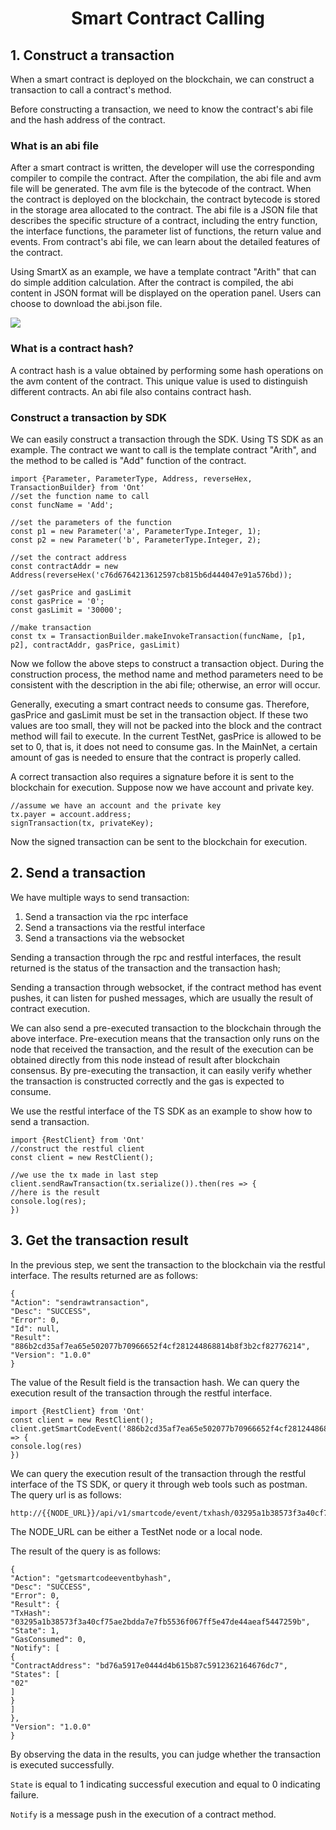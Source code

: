 <h1 align="center">Smart Contract Calling</h1>

## 1. Construct a transaction

When a smart contract is deployed on the blockchain, we can construct a transaction to call a contract's method.

Before constructing a transaction, we need to know the contract's abi file and the hash address of the contract.

### What is an abi file

After a smart contract is written, the developer will use the corresponding compiler to compile the contract. After the compilation, the abi file and avm file will be generated. The avm file is the bytecode of the contract. When the contract is deployed on the blockchain, the contract bytecode is stored in the storage area allocated to the contract. The abi file is a JSON file that describes the specific structure of a contract, including the entry function, the interface functions, the parameter list of functions, the return value and events. From contract's abi file, we can learn about the detailed features of the contract.

Using SmartX as an example, we have a template contract "Arith" that can do simple addition calculation. After the contract is compiled, the abi content in JSON format will be displayed on the operation panel. Users can choose to download the abi.json file.

![](http://wx2.sinaimg.cn/mw690/0060lm7Tly1fsqydcu9nzj30ep09udg9.jpg)

### What is a contract hash?

A contract hash is a value obtained by performing some hash operations on the avm content of the contract. This unique value is used to distinguish different contracts. An abi file also contains contract hash.

### Construct a transaction by SDK

We can easily construct a transaction through the SDK. Using TS SDK as an example. The contract we want to call is the template contract "Arith", and the method to be called is "Add" function of the contract.

````
import {Parameter, ParameterType, Address, reverseHex, TransactionBuilder} from 'Ont'
//set the function name to call
const funcName = 'Add';

//set the parameters of the function
const p1 = new Parameter('a', ParameterType.Integer, 1);
const p2 = new Parameter('b', ParameterType.Integer, 2);

//set the contract address
const contractAddr = new Address(reverseHex('c76d6764213612597cb815b6d444047e91a576bd));

//set gasPrice and gasLimit
const gasPrice = '0';
const gasLimit = '30000';

//make transaction
const tx = TransactionBuilder.makeInvokeTransaction(funcName, [p1, p2], contractAddr, gasPrice, gasLimit)
````

Now we follow the above steps to construct a transaction object. During the construction process, the method name and method parameters need to be consistent with the description in the abi file; otherwise, an error will occur.

Generally, executing a smart contract needs to consume gas. Therefore, gasPrice and gasLimit must be set in the transaction object. If these two values ​​are too small, they will not be packed into the block and the contract method will fail to execute. In the current TestNet, gasPrice is allowed to be set to 0, that is, it does not need to consume gas. In the MainNet, a certain amount of gas is needed  to ensure that the contract is properly called.

A correct transaction also requires a signature before it is sent to the blockchain for execution. Suppose now we have account and private key.

````
//assume we have an account and the private key
tx.payer = account.address;
signTransaction(tx, privateKey);
````

Now the signed transaction can be sent to the blockchain for execution.

## 2. Send a transaction

We have multiple ways to send transaction:

1. Send a transaction via the rpc interface
2. Send a transactions via the restful interface
3. Send a transactions via the websocket

Sending a transaction through the rpc and restful interfaces, the result returned is the status of the transaction and the transaction hash;

Sending a transaction through websocket, if the contract method has event pushes, it can listen for pushed messages, which are usually the result of contract execution.

We can also send a pre-executed transaction to the blockchain through the above interface. Pre-execution means that the transaction only runs on the node that received the transaction, and the result of the execution can be obtained directly from this node instead of result after blockchain consensus. By pre-executing the transaction, it can easily verify whether the transaction is constructed correctly and the gas is expected to consume.

We use the restful interface of the TS SDK as an example to show how to send a transaction.

````
import {RestClient} from 'Ont'
//construct the restful client
const client = new RestClient();

//we use the tx made in last step
client.sendRawTransaction(tx.serialize()).then(res => {
//here is the result
console.log(res);
})
````

## 3. Get the transaction result

In the previous step, we sent the transaction to the blockchain via the restful interface. The results returned are as follows:

````
{
"Action": "sendrawtransaction",
"Desc": "SUCCESS",
"Error": 0,
"Id": null,
"Result": "886b2cd35af7ea65e502077b70966652f4cf281244868814b8f3b2cf82776214",
"Version": "1.0.0"
}
````

The value of the Result field is the transaction hash. We can query the execution result of the transaction through the restful interface.

````
import {RestClient} from 'Ont'
const client = new RestClient();
client.getSmartCodeEvent('886b2cd35af7ea65e502077b70966652f4cf281244868814b8f3b2cf82776214').then(res => {
console.log(res)
})
````

We can query the execution result of the transaction through the restful interface of the TS SDK, or query it through web tools such as postman. The query url is as follows:

````
http://{{NODE_URL}}/api/v1/smartcode/event/txhash/03295a1b38573f3a40cf75ae2bdda7e7fb5536f067ff5e47de44aeaf5447259b
````

The NODE_URL can be either a TestNet node or a local node.

The result of the query is as follows:

````
{
"Action": "getsmartcodeeventbyhash",
"Desc": "SUCCESS",
"Error": 0,
"Result": {
"TxHash": "03295a1b38573f3a40cf75ae2bdda7e7fb5536f067ff5e47de44aeaf5447259b",
"State": 1,
"GasConsumed": 0,
"Notify": [
{
"ContractAddress": "bd76a5917e0444d4b615b87c5912362164676dc7",
"States": [
"02"
]
}
]
},
"Version": "1.0.0"
}
````

By observing the data in the results, you can judge whether the transaction is executed successfully.

```State``` is equal to 1 indicating successful execution and equal to 0 indicating failure.

````Notify```` is a message push in the execution of a contract method.

